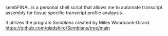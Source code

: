 sembFINAL is a personal shell script that allows me to automate transcript assembly for tissue specific transcript profile analaysis. 

It utilizes the program *Semblans* created by Miles Woodcock-Girard. https://github.com/gladshire/Semblans/tree/main
